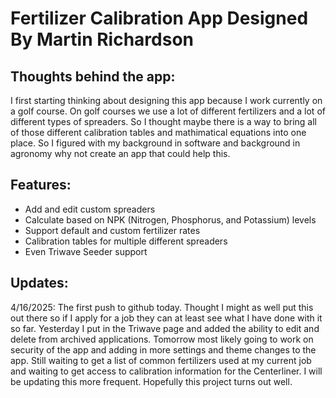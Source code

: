 # Fertilizer Calibration App Designed By Martin Richardson
## Thoughts behind the app:
I first starting thinking about designing this app because I work currently on a golf course. On golf courses we use a lot of different fertilizers and a lot of different types of spreaders. 
So I thought maybe there is a way to bring all of those different calibration tables and mathimatical equations into one place. So I figured with my background in software and background in 
agronomy why not create an app that could help this. 
## Features: 
- Add and edit custom spreaders
- Calculate based on NPK (Nitrogen, Phosphorus, and Potassium) levels
- Support default and custom fertilizer rates
- Calibration tables for multiple different spreaders
- Even Triwave Seeder support

## Updates:
4/16/2025:
The first push to github today. Thought I might as well put this out there so if I apply for a job they can at least see what I have done with it so far. 
Yesterday I put in the Triwave page and added the ability to edit and delete from archived applications. Tomorrow most likely going to work on security of the app
and adding in more settings and theme changes to the app. Still waiting to get a list of common fertilizers used at my current job and waiting to get access to calibration information
for the Centerliner. I will be updating this more frequent. Hopefully this project turns out well. 
